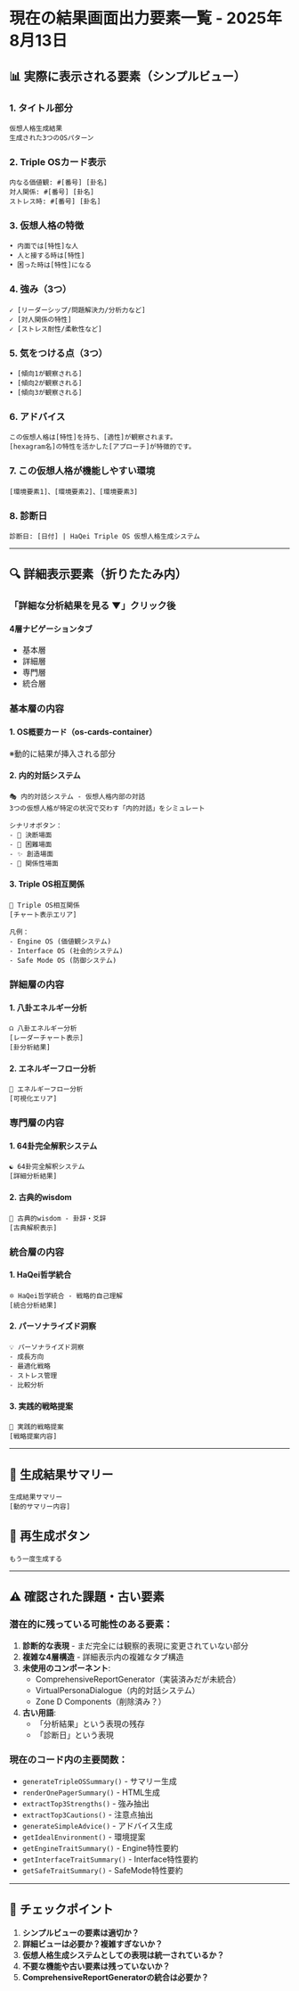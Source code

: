 # 現在の結果画面出力要素一覧 - 2025年8月13日

## 📊 実際に表示される要素（シンプルビュー）

### 1. タイトル部分
```
仮想人格生成結果
生成された3つのOSパターン
```

### 2. Triple OSカード表示
```
内なる価値観: #[番号] [卦名]
対人関係: #[番号] [卦名]
ストレス時: #[番号] [卦名]
```

### 3. 仮想人格の特徴
```
• 内面では[特性]な人
• 人と接する時は[特性]
• 困った時は[特性]になる
```

### 4. 強み（3つ）
```
✓ [リーダーシップ/問題解決力/分析力など]
✓ [対人関係の特性]
✓ [ストレス耐性/柔軟性など]
```

### 5. 気をつける点（3つ）
```
• [傾向1が観察される]
• [傾向2が観察される]
• [傾向3が観察される]
```

### 6. アドバイス
```
この仮想人格は[特性]を持ち、[適性]が観察されます。
[hexagram名]の特性を活かした[アプローチ]が特徴的です。
```

### 7. この仮想人格が機能しやすい環境
```
[環境要素1]、[環境要素2]、[環境要素3]
```

### 8. 診断日
```
診断日: [日付] | HaQei Triple OS 仮想人格生成システム
```

---

## 🔍 詳細表示要素（折りたたみ内）

### 「詳細な分析結果を見る ▼」クリック後

#### 4層ナビゲーションタブ
- 基本層
- 詳細層
- 専門層
- 統合層

### 基本層の内容

#### 1. OS概要カード（os-cards-container）
※動的に結果が挿入される部分

#### 2. 内的対話システム
```
🎭 内的対話システム - 仮想人格内部の対話
3つの仮想人格が特定の状況で交わす「内的対話」をシミュレート

シナリオボタン：
- 🎯 決断場面
- 💪 困難場面
- ✨ 創造場面
- 🤝 関係性場面
```

#### 3. Triple OS相互関係
```
🔄 Triple OS相互関係
[チャート表示エリア]

凡例：
- Engine OS (価値観システム)
- Interface OS (社会的システム)
- Safe Mode OS (防御システム)
```

### 詳細層の内容

#### 1. 八卦エネルギー分析
```
☊ 八卦エネルギー分析
[レーダーチャート表示]
[卦分析結果]
```

#### 2. エネルギーフロー分析
```
🌊 エネルギーフロー分析
[可視化エリア]
```

### 専門層の内容

#### 1. 64卦完全解釈システム
```
☯ 64卦完全解釈システム
[詳細分析結果]
```

#### 2. 古典的wisdom
```
📜 古典的wisdom - 卦辞・爻辞
[古典解釈表示]
```

### 統合層の内容

#### 1. HaQei哲学統合
```
🔯 HaQei哲学統合 - 戦略的自己理解
[統合分析結果]
```

#### 2. パーソナライズド洞察
```
💡 パーソナライズド洞察
- 成長方向
- 最適化戦略
- ストレス管理
- 比較分析
```

#### 3. 実践的戦略提案
```
🎯 実践的戦略提案
[戦略提案内容]
```

---

## 📝 生成結果サマリー
```
生成結果サマリー
[動的サマリー内容]
```

## 🔄 再生成ボタン
```
もう一度生成する
```

---

## ⚠️ 確認された課題・古い要素

### 潜在的に残っている可能性のある要素：
1. **診断的な表現** - まだ完全には観察的表現に変更されていない部分
2. **複雑な4層構造** - 詳細表示内の複雑なタブ構造
3. **未使用のコンポーネント**:
   - ComprehensiveReportGenerator（実装済みだが未統合）
   - VirtualPersonaDialogue（内的対話システム）
   - Zone D Components（削除済み？）
4. **古い用語**:
   - 「分析結果」という表現の残存
   - 「診断日」という表現

### 現在のコード内の主要関数：
- `generateTripleOSSummary()` - サマリー生成
- `renderOnePagerSummary()` - HTML生成
- `extractTop3Strengths()` - 強み抽出
- `extractTop3Cautions()` - 注意点抽出
- `generateSimpleAdvice()` - アドバイス生成
- `getIdealEnvironment()` - 環境提案
- `getEngineTraitSummary()` - Engine特性要約
- `getInterfaceTraitSummary()` - Interface特性要約
- `getSafeTraitSummary()` - SafeMode特性要約

---

## 🎯 チェックポイント

1. **シンプルビューの要素は適切か？**
2. **詳細ビューは必要か？複雑すぎないか？**
3. **仮想人格生成システムとしての表現は統一されているか？**
4. **不要な機能や古い要素は残っていないか？**
5. **ComprehensiveReportGeneratorの統合は必要か？**